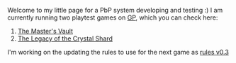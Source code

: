 Welcome to my little page for a PbP system developing and testing :)
I am currently running two playtest games on [GP](https://gamersplane.com/), which you can check here:  
  
  1) [The Master's Vault](test1.md)  
  2) [The Legacy of the Crystal Shard](test2.md)
    
I'm working on the updating the rules to use for the next game as [rules v0.3](rules.md)
